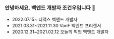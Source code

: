 ### 안녕하세요. 백엔드 개발자 조건우입니다 👋

* 2022.07.15~ 티맥스 백엔드 개발자
* 2021.03.31~2021.11.30 VanF 백엔드 프리랜서
* 2020.12.31~2021.02.12 오늘의 픽업 백엔드 개발자

